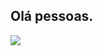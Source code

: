 ## Olá pessoas.

<img src="https://64.media.tumblr.com/db692247a914b491ae6da6735763d8ad/tumblr_pc16rs8Uyz1xzrah9o4_500.gifv" />
